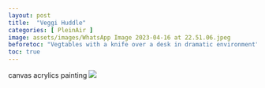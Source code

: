 ```yaml
---
layout: post
title:  "Veggi Huddle"
categories: [ PleinAir ]
image: assets/images/WhatsApp Image 2023-04-16 at 22.51.06.jpeg
beforetoc: "Vegtables with a knife over a desk in dramatic environment"
toc: true
---
```


canvas acrylics painting
<img class="lazyimg" src="{{ site.baseurl }}/assets/images/WhatsApp Image 2023-04-16 at 22.51.04.jpeg"/>